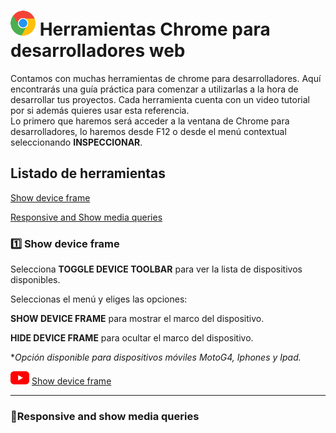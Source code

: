 # ![chrome logo](logo5_40.png) Herramientas Chrome para desarrolladores web

Contamos con muchas herramientas de chrome para desarrolladores. Aquí encontrarás una guía práctica para comenzar a utilizarlas a la hora de desarrollar tus proyectos. Cada herramienta cuenta con un video tutorial por si además quieres usar esta referencia.  
Lo primero que haremos será acceder a la ventana de Chrome para desarrolladores, lo haremos desde F12 o desde el menú contextual seleccionando **INSPECCIONAR**.

## Listado de herramientas

 [Show device frame](#show_device_frame)

 [Responsive and Show media queries](#responsive_media_queries)



<a name="show_device_frame"></a>
### 1️⃣ Show device frame 

Selecciona **TOGGLE DEVICE TOOLBAR** para ver la lista de dispositivos disponibles.

Seleccionas el menú y eliges las opciones: 

 **SHOW DEVICE FRAME** para mostrar el marco del dispositivo.

 **HIDE DEVICE FRAME** para ocultar el marco del dispositivo. 

\**Opción disponible para dispositivos móviles MotoG4, Iphones y Ipad.*  

![youtube logo](youtube_logo_30.png) [Show device frame](https://www.youtube.com/watch?v=VOIM00tvl3U)

---
<a name="responsive_media_queries"></a>
### :small_blue_diamond:Responsive and show media queries


